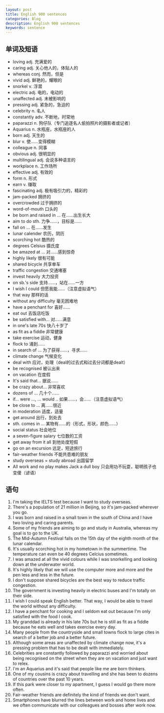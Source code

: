 ```yaml
---
layout: post
title: English 900 sentences
categories: Blog
description: English 900 sentences
keywords: sentence
---
```


## 单词及短语
- loving  adj. 充满爱的
- caring  adj. 关心他人的，体贴人的
- whereas  conj. 然而，但是
- vivid  adj. 鲜艳的，耀眼的
- snorkel  v. 浮潜
- electric  adj. 电的，电动的
- unaffected  adj. 未被影响的
- pressing  adj. 紧急的，急迫的
- celebrity  n. 名人
- constantly  adv.  不断地，时常地
- paparazzi  n. 狗仔队（专门追逐名人偷拍照片的摄影者或记者）
- Aquarius  n. 水瓶座，水瓶座的人
- born  adj. 天生的
- blur  v. 使......变得模糊
- colleague  n. 同事
- obvious  adj. 很明显的
- multilingual  adj. 会说多种语言的
- workplace  n. 工作场所
- effective  adj. 有效的
- form  n. 形式
- earn  v. 赚取
- fascinating  adj. 极有吸引力的，精彩的
- jam-packed  拥挤的
- overcrowded 过于拥挤的
- word-of-mouth  口头的
- be born and raised in ... 在......出生长大
- aim to do sth.  力争......，目标是......
- fall on ...  在......发生
- lunar calender  农历，阴历
- scorching hot  酷热的
- degrees Celsius  摄氏度
- be amazed at ...  对......感到惊奇
- highly likely  很有可能
- shared bicycle  共享单车
- traffic congestion  交通堵塞
- invest heavily  大力投资
- on sb.'s side  支持......，站在......一方
- I wish I could   但愿我能......（注意虚拟语气）
- that way  那样的话
- without any difficulty  毫无困难地
- have a penchant for  喜好......
- eat out  去饭店吃饭
- be satisfied with...  对......满意
- in one's late 70s  快八十岁了
- as fit as a fiddle  非常健康
- take exercise  运动，健身
- flock to   涌到......
- in search of ...  为了获得......，寻求......
- climate change  气候变化
- deal with  应对，处理（deal的过去式和过去分词都是dealt）
- be recognised  被认出来
- on vacation  在度假
- It's said that...  据说......
- be crazy about...  非常喜欢
- dozens of ...  几十个......
- if... were ..., ... would ..  如果......，会......（注意虚拟语气）
- be close to ...  离......很近
- in moderation  适度，适量
- get around  出行，到处去
- sth. comes in ...  某物有......的（形式，形状，颜色......）
- social status  社会地位
- a seven-figure salary  七位数的工资
- get away from it all  到他处度短假
- go on an excursion  远足，短途旅行
- fair-weather friends  不能共患难的朋友
- study overseas = study abroad  出国留学
- All work and no play makes Jack a dull boy  只会用功不玩耍，聪明孩子也变傻（谚语）

## 语句
1. I'm taking the IELTS test because I want to study overseas.
2. There's a population of 21 million in Beijing, so it's jam-packed wherever you go.
3. I was born and raised in a small town in the south of China and I have two loving and caring parents.
4. Some of my friends are aiming to go and study in Australia, whereas my goal is to go to the UK.
5. The Mid-Autumn Festival falls on the 15th day of the eighth month of the lunar calendar.
6. It's usually scorching hot in my hometown in the summertime. The temperature can even be 40 degrees Celcius sometimes.
7. I was amazed at all the vivid colours while I was snorkelling and looking down at the underwater world.
8. It's highly likely that we will use the computer more and more and the pen less and less in the future.
9. I don't suppose shared bicycles are the best way to reduce traffic congestion.
10. The government is investing heavily in electric buses and I'm totally on their side.
11. I wish I could speak English better. That way, I would be able to travel the world without any difficulty.
12. I have a penchant for cooking and I seldom eat out because I'm only satisfied with the food I cook.
13. My granddad is already in his late 70s but he is still as fit as a fiddle because he eats well and takes exercise every day.
14. Many people from the countryside and small towns flock to large cites in search of a better job and a better future.
15. Although some areas are unaffected by climate change now, it's a pressing problem that has to be dealt with immediately.
16. Celebrities are constantly followed by paparazzi and worried about being recognised on the street when they are on vacation and just want to relex.
17. I'm an Aquarius and it's said that people like me are born thinkers.
18. One of my cousins is crazy about travelling and she has been to dozens of countries over the past 10 years.
19. If this park were closer to my apartment, I guess I would go there more often.
20. Fair-weather friends are definitely the kind of friends we don't want.  
21. Smartphones have blurred the lines between work and home lives and we often communicate with our colleagues and bosses after work now. 
